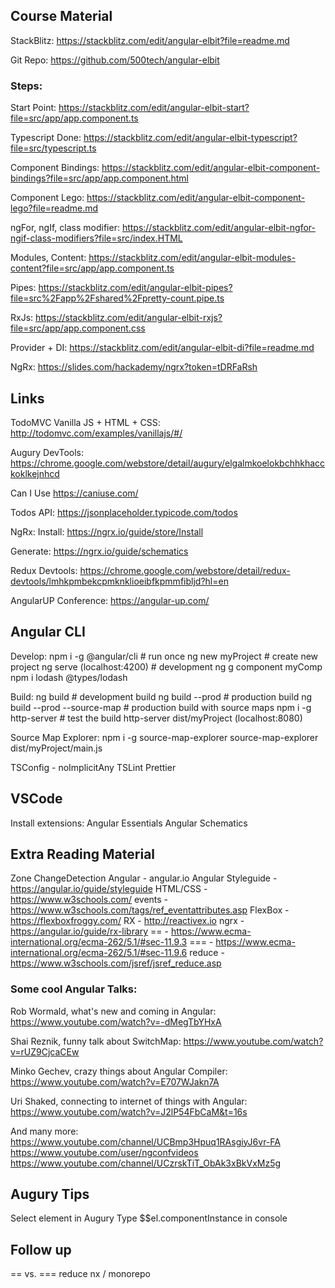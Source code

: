 ## Course Material

StackBlitz:
https://stackblitz.com/edit/angular-elbit?file=readme.md

Git Repo:
https://github.com/500tech/angular-elbit

### Steps:

Start Point:
https://stackblitz.com/edit/angular-elbit-start?file=src/app/app.component.ts

Typescript Done:
https://stackblitz.com/edit/angular-elbit-typescript?file=src/typescript.ts

Component Bindings:
https://stackblitz.com/edit/angular-elbit-component-bindings?file=src/app/app.component.html

Component Lego:
https://stackblitz.com/edit/angular-elbit-component-lego?file=readme.md

ngFor, ngIf, class modifier:
https://stackblitz.com/edit/angular-elbit-ngfor-ngif-class-modifiers?file=src/index.HTML

Modules, Content:
https://stackblitz.com/edit/angular-elbit-modules-content?file=src/app/app.component.ts

Pipes:
https://stackblitz.com/edit/angular-elbit-pipes?file=src%2Fapp%2Fshared%2Fpretty-count.pipe.ts

RxJs:
https://stackblitz.com/edit/angular-elbit-rxjs?file=src/app/app.component.css

Provider + DI:
https://stackblitz.com/edit/angular-elbit-di?file=readme.md

NgRx:
https://slides.com/hackademy/ngrx?token=tDRFaRsh

## Links

TodoMVC Vanilla JS + HTML + CSS:
http://todomvc.com/examples/vanillajs/#/

Augury DevTools:
https://chrome.google.com/webstore/detail/augury/elgalmkoelokbchhkhacckoklkejnhcd

Can I Use
https://caniuse.com/

Todos API:
https://jsonplaceholder.typicode.com/todos

NgRx:
Install:
https://ngrx.io/guide/store/Install

Generate:
https://ngrx.io/guide/schematics

Redux Devtools:
https://chrome.google.com/webstore/detail/redux-devtools/lmhkpmbekcpmknklioeibfkpmmfibljd?hl=en

AngularUP Conference:
https://angular-up.com/

## Angular CLI

Develop:
npm i -g @angular/cli # run once
ng new myProject # create new project
ng serve (localhost:4200) # development
ng g component myComp
npm i lodash @types/lodash

Build:
ng build # development build
ng build --prod # production build
ng build --prod --source-map # production build with source maps
npm i -g http-server # test the build
http-server dist/myProject (localhost:8080)

Source Map Explorer:
npm i -g source-map-explorer
source-map-explorer dist/myProject/main.js

TSConfig - noImplicitAny
TSLint
Prettier

## VSCode

Install extensions:
Angular Essentials
Angular Schematics

## Extra Reading Material

Zone
ChangeDetection
Angular - angular.io
Angular Styleguide - https://angular.io/guide/styleguide
HTML/CSS - https://www.w3schools.com/
events - https://www.w3schools.com/tags/ref_eventattributes.asp
FlexBox - https://flexboxfroggy.com/
RX - http://reactivex.io
ngrx - https://angular.io/guide/rx-library
== - https://www.ecma-international.org/ecma-262/5.1/#sec-11.9.3
=== - https://www.ecma-international.org/ecma-262/5.1/#sec-11.9.6
reduce - https://www.w3schools.com/jsref/jsref_reduce.asp

### Some cool Angular Talks:

Rob Wormald, what's new and coming in Angular:
https://www.youtube.com/watch?v=-dMegTbYHxA

Shai Reznik, funny talk about SwitchMap:
https://www.youtube.com/watch?v=rUZ9CjcaCEw

Minko Gechev, crazy things about Angular Compiler:
https://www.youtube.com/watch?v=E707WJakn7A

Uri Shaked, connecting to internet of things with Angular:
https://www.youtube.com/watch?v=J2lP54FbCaM&t=16s

And many more:
https://www.youtube.com/channel/UCBmp3Hpuq1RAsgiyJ6vr-FA
https://www.youtube.com/user/ngconfvideos
https://www.youtube.com/channel/UCzrskTiT_ObAk3xBkVxMz5g

## Augury Tips

Select element in Augury
Type \$\$el.componentInstance in console

## Follow up

== vs. ===
reduce
nx / monorepo
